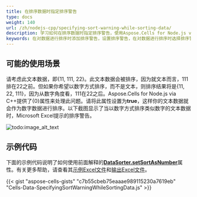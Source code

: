 ```yaml
---
title: 在排序数据时指定排序警告
type: docs
weight: 140
url: /zh/nodejs-cpp/specifying-sort-warning-while-sorting-data/
description: 学习如何在排序数据时指定排序警告，使用Aspose.Cells for Node.js via C++ API。
keywords: 在对数据进行排序时添加排序警告，设置排序警告，在对数据进行排序时选择排序警告。
---
```


## **可能的使用场景**

请考虑此文本数据，即{11, 111, 22}。此文本数据会被排序，因为就文本而言，111排在22之前。但如果你希望以数字方式排序，而不是文本，则排序结果将是{11, 22, 111}，因为从数字角度看，111在22之后。Aspose.Cells for Node.js via C++提供了{0}属性来处理此问题。请将此属性设置为**true**，这样你的文本数据就会作为数字数据进行排序。以下截图显示了当以数字方式排序类似数字的文本数据时，Microsoft Excel提示的排序警告。

![todo:image_alt_text](specifying-sort-warning-while-sorting-data_1.png)

## **示例代码**

下面的示例代码说明了如何使用前面解释的[**DataSorter.setSortAsNumber**](https://reference.aspose.com/cells/nodejs-cpp/datasorter/#setSortAsNumber-boolean-)属性。有关更多帮助，请查看其[示例Excel文件](43352075.xlsx)和[输出Excel文件](43352076.xlsx)。

{{< gist "aspose-cells-gists" "c7b55cbeb75eaaae989115230a7619eb" "Cells-Data-SpecifyingSortWarningWhileSortingData.js" >}}

